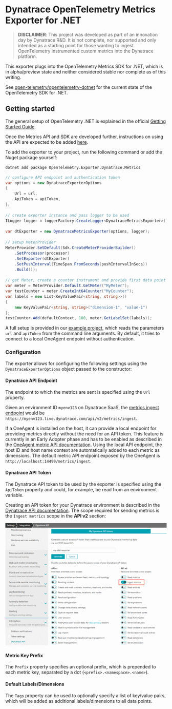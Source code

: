 # Dynatrace OpenTelemetry Metrics Exporter for .NET

> **DISCLAIMER**: This project was developed as part of an innovation day by Dynatrace R&D.
It is not complete, nor supported and only intended as a starting point for those wanting to ingest OpenTelemetry instrumented custom metrics into the Dynatrace platform.

This exporter plugs into the OpenTelemetry Metrics SDK for .NET, which is in alpha/preview state and neither considered stable nor complete as of this writing.

See [open-telemetry/opentelemetry-dotnet](https://github.com/open-telemetry/opentelemetry-dotnet) for the current state of the OpenTelemetry SDK for .NET.

## Getting started

The general setup of OpenTelemetry .NET is explained in the official [Getting Started Guide](https://github.com/open-telemetry/opentelemetry-dotnet/blob/0.8.0-beta/docs/trace/getting-started/README.md).

Once the Metrics API and SDK are developed further, instructions on using the API are expected to be added [here](https://github.com/open-telemetry/opentelemetry-dotnet/blob/master/docs/metrics/getting-started.md).

To add the exporter to your project, run the following command or add the Nuget package yourself:

```sh
dotnet add package OpenTelemetry.Exporter.Dynatrace.Metrics
```

```csharp
// configure API endpoint and authentication token
var options = new DynatraceExporterOptions
{
    Url = url,
    ApiToken = apiToken,
};

// create exporter instance and pass logger to be used
ILogger logger = loggerFactory.CreateLogger<DynatraceMetricsExporter>();

var dtExporter = new DynatraceMetricsExporter(options, logger);

// setup MeterProvider
MeterProvider.SetDefault(Sdk.CreateMeterProviderBuilder()
    .SetProcessor(processor)
    .SetExporter(dtExporter)
    .SetPushInterval(TimeSpan.FromSeconds(pushIntervalInSecs))
    .Build());

// get Meter, create a counter instrument and provide first data point
var meter = MeterProvider.Default.GetMeter("MyMeter");
var testCounter = meter.CreateInt64Counter("MyCounter");
var labels = new List<KeyValuePair<string, string>>()
{
    new KeyValuePair<string, string>("dimension-1", "value-1")
};
testCounter.Add(defaultContext, 100, meter.GetLabelSet(labels));
```

A full setup is provided in our [example project](src/Examples.Console), which reads the parameters `url` and `apiToken` from the command line arguments.
By default, it tries to connect to a local OneAgent endpoint without authentication.

### Configuration

The exporter allows for configuring the following settings using the `DynatraceExporterOptions` object passed to the constructor:

#### Dynatrace API Endpoint

The endpoint to which the metrics are sent is specified using the `Url` property.

Given an environment ID `myenv123` on Dynatrace SaaS, the [metrics ingest endpoint](https://www.dynatrace.com/support/help/dynatrace-api/environment-api/metric-v2/post-ingest-metrics/) would be `https://myenv123.live.dynatrace.com/api/v2/metrics/ingest`.

If a OneAgent is installed on the host, it can provide a local endpoint for providing metrics directly without the need for an API token.
This feature is currently in an Early Adopter phase and has to be enabled as described in the [OneAgent metric API documentation](https://www.dynatrace.com/support/help/how-to-use-dynatrace/metrics/metric-ingestion/ingestion-methods/local-api/).
Using the local API endpoint, the host ID and host name context are automatically added to each metric as dimensions.
The default metric API endpoint exposed by the OneAgent is `http://localhost:14499/metrics/ingest`.

#### Dynatrace API Token

The Dynatrace API token to be used by the exporter is specified using the `ApiToken` property and could, for example, be read from an environment variable.

Creating an API token for your Dynatrace environment is described in the [Dynatrace API documentation](https://www.dynatrace.com/support/help/dynatrace-api/basics/dynatrace-api-authentication/).
The scope required for sending metrics is the `Ingest metrics` scope in the **API v2** section:

![API token creation](docs/img/api_token.png)

#### Metric Key Prefix

The `Prefix` property specifies an optional prefix, which is prepended to each metric key, separated by a dot (`<prefix>.<namespace>.<name>`).

#### Default Labels/Dimensions

The `Tags` property can be used to optionally specify a list of key/value pairs, which will be added as additional labels/dimensions to all data points.
